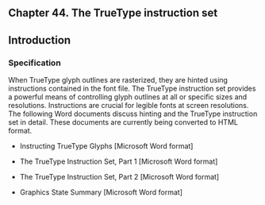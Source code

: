 <div xmlns="http://www.w3.org/1999/xhtml" role="" class="chapter"><div class="titlepage"><div><div><h2 class="title"><a name="chapter.ttinst"></a>Chapter 44. The TrueType instruction set</h2></div></div></div><div role="fragment" class="section"><div class="titlepage"><div><div><h2 class="title" style="clear: both"><a name="idm80789886512"></a>Introduction</h2></div></div></div><div role="specification" class="section"><div class="titlepage"><div><div><h3 class="title"><a name="section.44.1.1"></a>Specification</h3></div></div></div><p role="">When TrueType glyph outlines are rasterized, they are
	hinted using instructions contained in the font file. The
	TrueType instruction set provides a powerful means of
	controlling glyph outlines at all or specific sizes and
	resolutions. Instructions are crucial for legible fonts at
	screen resolutions. The following Word documents discuss
	hinting and the TrueType instruction set in detail. These
	documents are currently being converted to HTML format.</p><div role="" class="itemizedlist"><ul class="itemizedlist" style="list-style-type: disc; "><li role="" class="listitem"><p role="">Instructing TrueType Glyphs [Microsoft Word format]</p></li><li role="" class="listitem"><p role="">The TrueType Instruction Set, Part 1 [Microsoft Word
	    format]</p></li><li role="" class="listitem"><p role="">The TrueType Instruction Set, Part 2 [Microsoft Word
	    format]</p></li><li role="" class="listitem"><p role="">Graphics State Summary [Microsoft Word format]</p></li></ul></div></div></div></div>